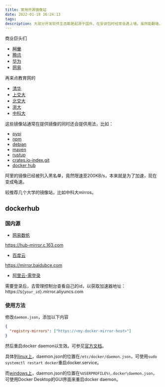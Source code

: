 ```yaml
---
title: 常用开源镜像站
date: 2022-01-18 16:24:13
tags: 
description: 大部分开发软件生态都是起源于国外，在安装包时经常会遇上墙，虽然能翻墙，但还是直连国内比较爽对么
---
```

商业巨头们
- ~~[阿里](https://developer.aliyun.com/mirror/)~~
- [腾讯](https://mirrors.cloud.tencent.com/)
- [华为](https://mirrors.huaweicloud.com/)
- [网易](https://mirrors.163.com/)

再来点教育网的
- [清华](https://mirrors.tuna.tsinghua.edu.cn/)
- [上交大](https://mirrors.sjtug.sjtu.edu.cn/)
- [北交大](https://mirror.bjtu.edu.cn/)
- [浙大](http://mirrors.zju.edu.cn/)
- [中科大](https://mirrors.ustc.edu.cn/)

这些镜像站通常在提供镜像的同时还会提供用法，比如：
- [pypi](https://mirrors.cloud.tencent.com/help/pypi.html)
- [npm](http://www.npmmirror.com/)
- [debian](https://mirrors.ustc.edu.cn/help/debian.html)
- [maven](https://mirrors.163.com/.help/maven.html)
- [rustup](https://mirrors.tuna.tsinghua.edu.cn/help/rustup/)
- [crates.io-index.git](https://mirrors.tuna.tsinghua.edu.cn/help/crates.io-index.git/)
- [docker hub](https://help.aliyun.com/document_detail/60750.html)

阿里的镜像已经被列入黑名单，竟然限速至200KB/s，本来就是为了加速，现在变成龟速。

较推荐几个大学的镜像站，比如中科大mirros。

## dockerhub

### 国内源

- [网易数帆](https://sf.163.com/help/documents/56918246390157312)

https://hub-mirror.c.163.com

- [百度云](https://cloud.baidu.com/doc/CCE/s/Yjxppt74z#%E4%BD%BF%E7%94%A8dockerhub%E5%8A%A0%E9%80%9F%E5%99%A8)

https://mirror.baidubce.com

- [阿里云-需登录](https://www.aliyun.com/product/acr)

需要登录后，去管理控制台查看自己的id，以获取加速器地址：https://`${your_id}`.mirror.aliyuncs.com

### 使用方法

修改`daemon.json`，添加以下内容
```json
{
  "registry-mirrors": ["https://<my-docker-mirror-host>"]
}
```
然后重启docker daemon以生效。可参见[官方文档](https://docs.docker.com/registry/recipes/mirror/#configure-the-docker-daemon)。

具体到[linux上](https://docs.docker.com/engine/install/linux-postinstall/#configuring-remote-access-with-daemonjson)，daemon.json的位置在`/etc/docker/daemon.json`，可使用`sudo systemctl restart docker`重启docker.service。

而[windows上](https://docs.docker.com/desktop/settings/windows/#docker-engine)，daemon.json的位置在`%USERPROFILE%\.docker\daemon.json`，可使用Docker Desktop的GUI界面来重启docker daemon。
